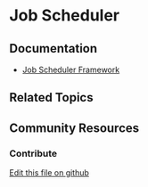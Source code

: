 # Job Scheduler

## Documentation

* [Job Scheduler Framework](https://learn.liferay.com/w/dxp/building-applications/core-frameworks/job-scheduler-framework)

## Related Topics

## Community Resources

### Contribute

[Edit this file on github](https://github.com/olafk/controlpanel-documentation-docs/blob/master/md/74en/com_liferay_dispatch_web_internal_portlet_DispatchPortlet/dispatch-trigger.md)
